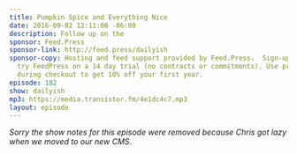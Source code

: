 ```yaml
---
title: Pumpkin Spice and Everything Nice
date: 2016-09-02 12:11:00 -06:00
description: Follow up on the
sponsor: Feed.Press
sponsor-link: http://feed.press/dailyish
sponsor-copy: Hosting and feed support provided by Feed.Press.  Sign-up today and
  try FeedPress on a 14 day trial (no contracts or commitments). Use promo code "dailyish"
  during checkout to get 10% off your first year.
episode: 182
show: dailyish
mp3: https://media.transistor.fm/4e1dc4c7.mp3
layout: episode
---
```


<em>Sorry the show notes for this episode were removed because Chris got lazy when we moved to our new CMS</em>.
